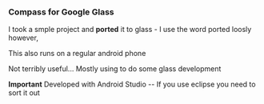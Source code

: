 ### Compass for Google Glass

I took a smple project and **ported** it to glass - I use the word ported loosly however,

This also runs on a regular android phone

Not terribly useful... Mostly using to do some glass development

**Important** Developed with Android Studio -- If you use eclipse you need to sort it out